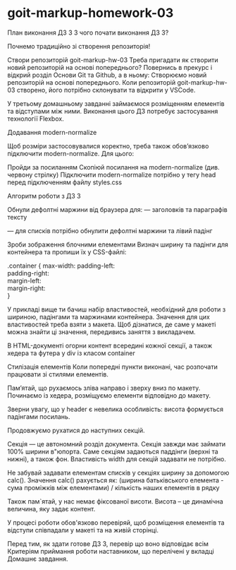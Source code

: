 # goit-markup-homework-03

План виконання ДЗ 3 З чого почати виконання ДЗ 3?

Почнемо традиційно зі створення репозиторія!

Створи репозиторій goit-markup-hw-03 Треба пригадати як створити новий
репозиторій на основі попереднього? Повернись в прекурс і відкрий розділ Основи
Git та Github, а в ньому: Створюємо новий репозиторій на основі попереднього.
Коли репозиторій goit-markup-hw-03 створено, його потрібно склонувати та
відкрити у VSCode.

У третьому домашньому завданні займаємося розміщенням елементів та відступами
між ними. Виконання цього ДЗ потребує застосування технології Flexbox.

Додавання modern-normalize

Щоб розміри застосовувалися коректно, треба також обов’язково підключити
modern-normalize. Для цього:

Пройди за посиланням Скопіюй посилання на modern-normalize (див. червону
стрілку) Підключити modern-normalize потрібно у тегу head перед підключенням
файлу styles.css

Алгоритм роботи з ДЗ 3

Обнули дефолтні маржини від браузера для: — заголовків та параграфів тексту

— для списків потрібно обнулити дефолтні маржини та лівий падінг

Зроби зображення блочними елементами Визнач ширину та падінги для контейнера та
пропиши їх у CSS-файлі:

.container { max-width: padding-left:  
padding-right:  
margin-left:  
margin-right:  
}

У прикладі вище ти бачиш набір властивостей, необхідний для роботи з шириною,
падінгами та маржинами контейнера. Значення для цих властивостей треба взяти з
макета. Щоб дізнатися, де саме у макеті можна знайти ці значення, передивись
заняття з викладачем.

В HTML-документі огорни контент всередині кожної секції, а також хедера та
футера у div із класом container

Стилізація елементів Коли попередні пункти виконані, час розпочати працювати зі
стилями елементів.

Пам’ятай, що рухаємось зліва направо і зверху вниз по макету. Починаємо із
хедера, розміщуємо елементи відповідно до макету.

Зверни увагу, що у header є невелика особливість: висота формується падінгами
посилань.

Продовжуємо рухатися до наступних секцій.

Секція — це автономний розділ документа. Секція завжди має займати 100% ширини
в"юпорта. Саме секціям задаються паддінги (верхні та нижні), а також фон.
Властивість width для секцій задавати не потрібно.

Не забувай задавати елементам списків у секціях ширину за допомогою calc().
Значення calc() рахується як: (ширина батьківського елемента - сума проміжків
між елементами) / кількість наших елементів в рядку

Також пам`ятай, у нас немає фіксованої висоти. Висота – це динамічна величина,
яку задає контент.

У процесі роботи обов'язково перевіряй, щоб розміщення елементів та відступи
співпадали у макеті та на живій сторінці.

Перед тим, як здати готове ДЗ 3, перевір що воно відповідає всім Критеріям
приймання роботи наставником, що перелічені у вкладці Домашнє завдання.
